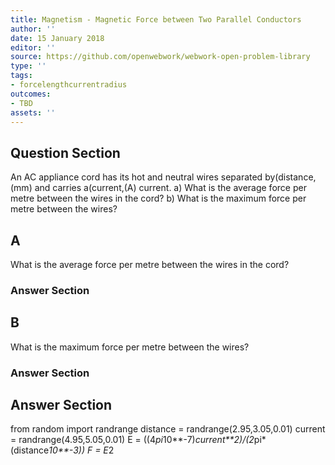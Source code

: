 ```yaml
---
title: Magnetism - Magnetic Force between Two Parallel Conductors
author: ''
date: 15 January 2018
editor: ''
source: https://github.com/openwebwork/webwork-open-problem-library
type: ''
tags:
- forcelengthcurrentradius
outcomes:
- TBD
assets: ''
---
```


## Question Section 

An AC appliance cord has its hot and neutral wires separated by(distance,(mm) and carries a(current,(A) current.
a) What is the average force per metre between the wires in the cord?
b) What is the maximum force per metre between the wires?
## A
What is the average force per metre between the wires in the cord?
### Answer Section
## B
What is the maximum force per metre between the wires?
### Answer Section


## Answer Section

from random import randrange
distance = randrange(2.95,3.05,0.01)
current = randrange(4.95,5.05,0.01)
E = ((4*pi*10**-7)*current**2)/(2*pi*(distance*10**-3))
F = E*2
